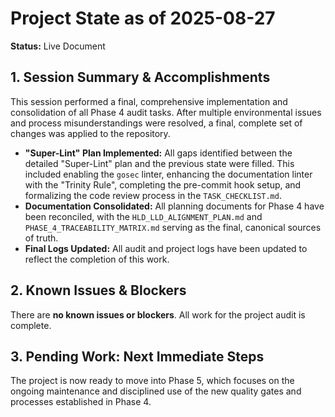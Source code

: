 # Project State as of 2025-08-27

**Status:** Live Document

## 1. Session Summary & Accomplishments

This session performed a final, comprehensive implementation and consolidation of all Phase 4 audit tasks. After multiple environmental issues and process misunderstandings were resolved, a final, complete set of changes was applied to the repository.

*   **"Super-Lint" Plan Implemented:** All gaps identified between the detailed "Super-Lint" plan and the previous state were filled. This included enabling the `gosec` linter, enhancing the documentation linter with the "Trinity Rule", completing the pre-commit hook setup, and formalizing the code review process in the `TASK_CHECKLIST.md`.
*   **Documentation Consolidated:** All planning documents for Phase 4 have been reconciled, with the `HLD_LLD_ALIGNMENT_PLAN.md` and `PHASE_4_TRACEABILITY_MATRIX.md` serving as the final, canonical sources of truth.
*   **Final Logs Updated:** All audit and project logs have been updated to reflect the completion of this work.

## 2. Known Issues & Blockers

There are **no known issues or blockers**. All work for the project audit is complete.

## 3. Pending Work: Next Immediate Steps

The project is now ready to move into Phase 5, which focuses on the ongoing maintenance and disciplined use of the new quality gates and processes established in Phase 4.
